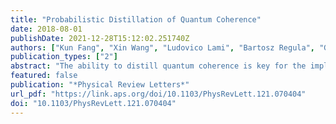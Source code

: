 ```yaml
---
title: "Probabilistic Distillation of Quantum Coherence"
date: 2018-08-01
publishDate: 2021-12-28T15:12:02.251740Z
authors: ["Kun Fang", "Xin Wang", "Ludovico Lami", "Bartosz Regula", "Gerardo Adesso"]
publication_types: ["2"]
abstract: "The ability to distill quantum coherence is key for the implementation of quantum technologies; however, such a task cannot always be accomplished with certainty. Here we develop a general framework of probabilistic distillation of quantum coherence, characterizing the maximal probability of success in the operational task of extracting maximally coherent states in a one-shot setting. We investigate distillation under different classes of free operations, highlighting differences in their capabilities and establishing their fundamental limitations in state transformations. We first provide a geometric interpretation for the maximal success probability, showing that under maximally incoherent operations (MIO) and dephasing-covariant incoherent operations (DIO) the problem can be further simplified in to efficiently computable semidefinite programs. Exploiting these results, we find that DIO and its subset of strictly incoherent operations (SIO) have equal power in probabilistic distillation of coherence from pure input states, while MIO are strictly stronger. We prove a fundamental no-go result: distilling coherence from any full-rank state is impossible even probabilistically. We then present a phenomenon which prohibits any trade-off between the maximal success probability and the distillation fidelity beyond a certain threshold. Finally, we consider probabilistic distillation assisted by a catalyst and demonstrate, with specific examples, its superiority to the deterministic case."
featured: false
publication: "*Physical Review Letters*"
url_pdf: "https://link.aps.org/doi/10.1103/PhysRevLett.121.070404"
doi: "10.1103/PhysRevLett.121.070404"
---
```


